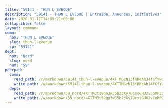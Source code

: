 ```yaml
---
title: "59141 - THUN L EVEQUE"
description: "59141 - THUN L EVEQUE | Entraide, Annonces, Initiatives"
date: 2020-01-11T14:09:21+09:00
collapsible: false
layout: commune
comm:
  nom: "THUN L EVEQUE"
  slug: thun-l-eveque
  cp: "59141"
dept:
  nom: "Nord"
  slug: nord
  num: "59"
peerpad:
  comm:
    read_path: /r/markdown/59141_thun-l-eveque/4XTTMGzN13fRKeAhJ4fCfYwsyH3BhbJsnLWymuHPsqWV6tUAf
    write_path: /w/markdown/59141_thun-l-eveque/4XTTMGzN13fRKeAhJ4fCfYwsyH3BhbJsnLWymuHPsqWV6tUAf-K3TgUHC6NcjzakKpaoRDLfAVQSBGoSmdLGvJZJ8oGp5kM39t75CTywiYJ59tZ8iSfB8RPArTGULRVZMN6JTp5LaJDPdN1MdQM1QJZA7M3f7QJx5YZaVcS28NQNFrXhYpn2hnxuoZ
  dept:
    read_path: /r/markdown/59_nord/4XTTM3t39qn3wJ5h23Xy7DcxsGHU2vCoMP2z3iS4TUn3TrtdJ
    write_path: /w/markdown/59_nord/4XTTM3t39qn3wJ5h23Xy7DcxsGHU2vCoMP2z3iS4TUn3TrtdJ-K3TgTuZGkuZqXfr6fpmH7pGsMT6ndvZQMyRDze5QBt7XScLWHoBi246kLoDKpTH2Yo4f3AFSSJqGc2ozvNww7qPLqsDjpvahxCbQ6F5znbfjp6kVgaDcTYc9LyhwSfYuCevnvZUQ
---
```


